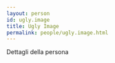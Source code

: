 ```yaml
---
layout: person
id: ugly.image
title: Ugly Image
permalink: people/ugly.image.html
---
```


Dettagli della persona